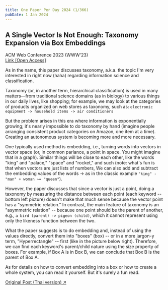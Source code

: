 ```yaml
---
title: One Paper Per Day 2024 (1/366)
pubDate: 1 Jan 2024
---
```


## A Single Vector Is Not Enough: Taxonomy Expansion via Box Embeddings

ACM Web Conference 2023 (WWW'23)\
[Link [Open Access]](https://dl.acm.org/doi/10.1145/3543507.3583310)

As in the name, this paper discusses taxonomy, a.k.a. the topic I'm very interested in right now (haha) regarding information science and classification.

Taxonomy (or, in another term, hierarchical classification) is used in many matters—from traditional science domains (as in biology) to various things in our daily lives, like shopping; for example, we may look at the categories of products organized on web stores as taxonomy, such as: `electronic equipment -> household items -> air conditioners`

But the problem arises in this era where information is exponentially growing; it's nearly impossible to do taxonomy by hand (imagine people arranging consistent product categories on Amazon, one item at a time). Creating an autonomous system is becoming more and more necessary.

One typically used method is embedding, i.e., turning words into vectors in vector space (or, in common parlance, a point in space. You might imagine that in a graph). Similar things will be close to each other, like the words "king" and "palace," "space" and "rocket," and such (note: what's fun is that when vectors are just lists of numbers, We can also add and subtract the embedding values of the words -> as in the classic example `"king" - "man" + woman ~= "queen"`).

However, the paper discusses that since a vector is just a point, doing a taxonomy by measuring the distance between each point (each keyword -- bottom left picture) doesn't make that much sense because the vector point has a "symmetric relation." In contrast, the main feature of taxonomy is an "asymmetric relation" -- because one point should be the parent of another, e.g., `a bird (parent) -> pigeon (child)`, which it cannot represent using only the likeness function between the two.

What the paper suggests is to do embedding and, instead of using the values directly, convert them into "boxes" (box) -- or in a more jargon-y term, "Hyperrectangle" -- first (like in the picture below right). Therefore, we can find each keyword's parent/child nature using the size property of boxes. For example, if Box A is in Box B, we can conclude that Box B is the parent of Box A.

As for details on how to convert embedding into a box or how to create a whole system, you can read it yourself. But it's surely a fun read.

[Original Post (Thai version) ↗](https://www.facebook.com/photo.php?fbid=2260353797502268)
